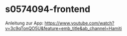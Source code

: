 # s0574094-frontend

Anleitung zur App:
https://www.youtube.com/watch?v=3c9qTonQO5U&feature=emb_title&ab_channel=Hamiti
